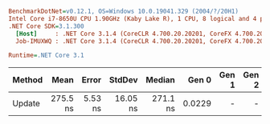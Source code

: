 ``` ini

BenchmarkDotNet=v0.12.1, OS=Windows 10.0.19041.329 (2004/?/20H1)
Intel Core i7-8650U CPU 1.90GHz (Kaby Lake R), 1 CPU, 8 logical and 4 physical cores
.NET Core SDK=3.1.300
  [Host]     : .NET Core 3.1.4 (CoreCLR 4.700.20.20201, CoreFX 4.700.20.22101), X64 RyuJIT
  Job-IMUXWQ : .NET Core 3.1.4 (CoreCLR 4.700.20.20201, CoreFX 4.700.20.22101), X64 RyuJIT

Runtime=.NET Core 3.1  

```
| Method |     Mean |   Error |   StdDev |   Median |  Gen 0 | Gen 1 | Gen 2 | Allocated |
|------- |---------:|--------:|---------:|---------:|-------:|------:|------:|----------:|
| Update | 275.5 ns | 5.53 ns | 16.05 ns | 271.1 ns | 0.0229 |     - |     - |      96 B |
